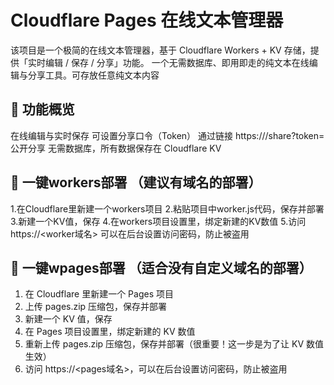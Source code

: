 # Cloudflare Pages 在线文本管理器
该项目是一个极简的在线文本管理器，基于 Cloudflare Workers + KV 存储，提供「实时编辑 / 保存 / 分享」功能。
一个无需数据库、即用即走的纯文本在线编辑与分享工具。可存放任意纯文本内容

## 🚀 功能概览
在线编辑与实时保存
可设置分享口令（Token）
通过链接 https://<worker>/share?token=<token> 公开分享
无需数据库，所有数据保存在 Cloudflare KV

## 🚀 一键workers部署 （建议有域名的部署）
 1.在Cloudflare里新建一个workers项目
 2.粘贴项目中worker.js代码，保存并部署
 3.新建一个KV值，保存
 4.在workers项目设置里，绑定新建的KV数值
 5.访问 https://<worker域名>  可以在后台设置访问密码，防止被盗用

## 🚀 一键wpages部署 （适合没有自定义域名的部署）
1. 在 Cloudflare 里新建一个 Pages 项目  
2. 上传 pages.zip 压缩包，保存并部署  
3. 新建一个 KV 值，保存  
4. 在 Pages 项目设置里，绑定新建的 KV 数值  
5. 重新上传 pages.zip 压缩包，保存并部署（很重要！这一步是为了让 KV 数值生效）  
6. 访问 https://<pages域名>，可以在后台设置访问密码，防止被盗用

